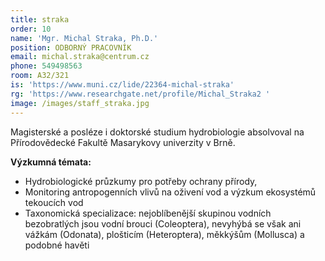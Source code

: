 ```yaml
---
title: straka
order: 10
name: 'Mgr. Michal Straka, Ph.D.'
position: ODBORNÝ PRACOVNÍK
email: michal.straka@centrum.cz
phone: 549498563
room: A32/321
is: 'https://www.muni.cz/lide/22364-michal-straka'
rg: 'https://www.researchgate.net/profile/Michal_Straka2 '
image: /images/staff_straka.jpg
---
```

Magisterské a posléze i doktorské studium hydrobiologie absolvoval na Přírodovědecké Fakultě
 Masarykovy univerzity v Brně.

**Výzkumná témata:**

* Hydrobiologické průzkumy pro potřeby ochrany přírody,
* Monitoring antropogenních vlivů na oživení vod a výzkum ekosystémů tekoucích vod
* Taxonomická specializace: nejoblíbenější skupinou vodních bezobratlých jsou vodní brouci
 (Coleoptera), nevyhýbá se však ani vážkám (Odonata), plošticím (Heteroptera), měkkýšům
 (Mollusca) a podobné havěti
